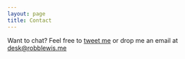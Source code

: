 ```yaml
---
layout: page
title: Contact
---
```


Want to chat? Feel free to [tweet me](http://twitter.com/rmlewisuk) or drop me an email at [&#100;&#101;&#115;&#107;&#064;&#114;&#111;&#098;&#098;&#108;&#101;&#119;&#105;&#115;&#046;&#109;&#101;](&#109;&#097;&#105;&#108;&#116;&#111;:&#100;&#101;&#115;&#107;&#064;&#114;&#111;&#098;&#098;&#108;&#101;&#119;&#105;&#115;&#046;&#109;&#101;)